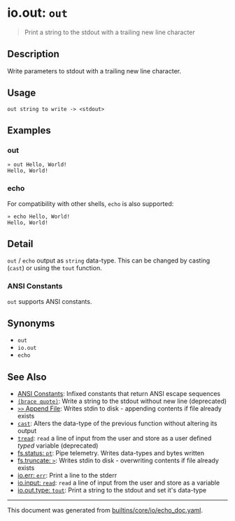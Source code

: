 # io.out: `out`

> Print a string to the stdout with a trailing new line character

## Description

Write parameters to stdout with a trailing new line character.

## Usage

```
out string to write -> <stdout>
```

## Examples

### out

```
» out Hello, World!
Hello, World!
```

### echo

For compatibility with other shells, `echo` is also supported:

```
» echo Hello, World!
Hello, World!
```

## Detail

`out` / `echo` output as `string` data-type. This can be changed by casting
(`cast`) or using the `tout` function.

### ANSI Constants

`out` supports ANSI constants.

## Synonyms

* `out`
* `io.out`
* `echo`


## See Also

* [ANSI Constants](../user-guide/ansi.md):
  Infixed constants that return ANSI escape sequences
* [`(brace quote)`](../parser/brace-quote-func.md):
  Write a string to the stdout without new line (deprecated)
* [`>>` Append File](../parser/file-append.md):
  Writes stdin to disk - appending contents if file already exists
* [`cast`](../commands/cast.md):
  Alters the data-type of the previous function without altering its output
* [`tread`](../commands/tread.md):
  `read` a line of input from the user and store as a user defined *typed* variable (deprecated)
* [fs.status: `pt`](../commands/pt.md):
  Pipe telemetry. Writes data-types and bytes written
* [fs.truncate: `>`](../command/file-truncate.md):
  Writes stdin to disk - overwriting contents if file already exists
* [io.err: `err`](../commands/err.md):
  Print a line to the stderr
* [io.input: `read`](../commands/read.md):
  `read` a line of input from the user and store as a variable
* [io.out.type: `tout`](../commands/tout.md):
  Print a string to the stdout and set it's data-type

<hr/>

This document was generated from [builtins/core/io/echo_doc.yaml](https://github.com/lmorg/murex/blob/master/builtins/core/io/echo_doc.yaml).